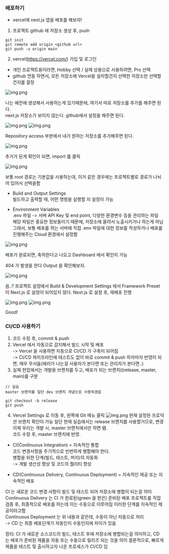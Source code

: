 ### 배포하기

- vercel에 next.js 앱을 배포를 해보자!

1. 프로젝트 github 에 저장소 생성 후, push

```
git init
git remote add origin <github url>
git push -u origin main
```

2. vercel(https://vercel.com/) 가입 및 로그인
- 개인 프로젝트용이라면, Hobby 선택 / 실제 상용으로 사용하려면, Pro 선택
- github 연동 하면서, 모든 저장소에 Vercel을 설치할건지 선택한 저장소만 선택할건지를 결정

![img.png](imgs/img.png)

나는 예전에 생성해서 사용하는게 있기때문에, 여기서 따로 저장소를 추가를 해주면 된다.   
next.js 저장소가 보이지 않는다. github에서 설정을 해주면 된다.

![img.png](imgs/img2.png)
![img.png](imgs/img3.png)

Repository access 부분에서 내가 원하는 저장소를 추가해주면 된다.

![img.png](imgs/img4.png)

추가가 된게 확인이 되면, import 를 클릭

![img.png](imgs/img5.png)

보통 root 경로는 기본값을 사용하는데, 이거 같은 경우에는 프로젝트별로 경로가 나뉘어 있어서 선택을함

- Build and Output Settings   
빌드하고 출력할 때, 어떤 명령을 실행할 지 설정이 가능

- Environment Variables   
.env 파일 -> 서버 API Key 및 end point, 다양한 환경변수 등을 관리하는 파일   
해당 파일은 중요한 정보들이기 때문에, 저장소에 올려서 노출시키거나 하는게 아님   
그래서, 보통 배포를 하는 서버에 직접 .env 파일에 대한 정보를 작성하거나 배포를 진행해주는 Cloud 환경에서 설정함

![img.png](imgs/img6.png)

배포가 완료되면, 축하한다고 나오고 Dashboard 에서 확인이 가능   

404 가 발생을 한다 Output 을 확인해보자.

![img.png](imgs/img7.png)

음..? 프로젝트 설정에서 Build & Development Settings 에서 Framework Preset 이 Next.js 로 설정이 되어있지 않다. Next.js 로 설정 후, 재배포 진행

![img.png](imgs/img8.png)
![img.png](imgs/img9.png)

Good!

### CI/CD 사용하기

1. 코드 수정 후, commit & push
2. Vercel 에서 자동으로 감지해서 빌드 시작 및 배포   
-> Vercel 을 사용하면 자동으로 CI/CD 가 구축이 되어짐   
-> CI/CD 파이프라인에 테스트도 없이 바로 commit & push 하자마자 반영이 되면, 매우 무서움(에러가 나는걸 사용자가 본다면 또는 관리자가 본다면..)
3. 실제 현업에서는 개발용 브랜치를 두고, 배포가 되는 브랜치((release, master, main)를 구분
```
// 실습
master 브랜치를 일단 dev 브랜치 개념으로 사용하겠음

git checkout -b release
git push

```
4. Vercel Settings 로 이동 후, 왼쪽에 Git 메뉴 클릭
![img.png](imgs/img10.png)
현재 설정된 프로덕션 브랜치 확인이 가능 일단 현재 실습에서는 release 브랜치를 사용할거므로, 변경   
이제 우리는 개발 시, master 브랜치에서만 하면 됌.   
코드 수정 후, master 브랜치에 반영.

- CI(Continuous Integration) = 지속적인 통합   
코드 변경사항을 주기적으로 빈번하게 병합해야 한다.   
병합을 위한 단계(빌드, 테스트, 머지)의 자동화   
-> 개발 생산성 향상 및 코드의 퀄리티 향상

- CD(Continuous Delivery, Continuous Deployment) = 지속적인 제공 또는 지속적인 배포   

CI 는 새로운 코드 변경 사항이 빌드 및 테스트 되어 저장소에 병합이 되는걸 의미   
Continuous Delivery 는 CI 가 완료된(green 을 받은) 준비된 배포 프로젝트를 직접 검증 후, 최종적으로 배포를 하는데 이는 수동으로 이루어짐 이러한 단계를 지속적인 제공이라고함   
Continuous Deployment 는 위 내용과 같은데, 수동이 아닌 자동으로 처리   
-> CD 는 최종 배포단계가 자동인지 수동인지에 차이가 있음   

정리: CI 가 새로운 소스코드의 빌드, 테스트 후에 저장소에 병합되는걸 의미하고, CD 는 배포가 준비된 제품을 자동 또는 수동으로 릴리즈 되는 것을 의미
결론적으로, 빠르게 제품을 테스트 및 출시하고자 나온 프로세스가 CI/CD 임